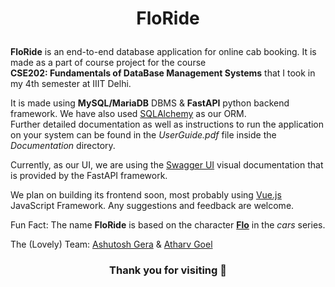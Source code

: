 # <p align = "center"> FloRide </p>

**FloRide** is an end-to-end database application for online cab booking. It is made as a part of course project for the course\
**CSE202: Fundamentals of DataBase Management Systems** that I took in my 4th semester at IIIT Delhi.

It is made using **MySQL/MariaDB** DBMS & **FastAPI** python backend framework. We have also used [SQLAlchemy](https://www.sqlalchemy.org/) as our ORM.\
Further detailed documentation as well as instructions to run the application
on your system can be found in the  *UserGuide.pdf*  file inside the *Documentation* directory.

Currently, as our UI, we are using the [Swagger UI](https://swagger.io/tools/swagger-ui/) visual documentation that is provided by the FastAPI framework.

We plan on building its frontend soon, most probably using [Vue.js](https://vuejs.org/) JavaScript Framework. Any suggestions and feedback are welcome.

Fun Fact: The name **FloRide** is based on the character [**Flo**](https://pixarcars.fandom.com/wiki/Flo) in the *cars* series.

The (Lovely) Team:
[Ashutosh Gera](https://github.com/Ashutosh-Gera) & [Atharv Goel](https://github.com/Zynade)

### <p align = "center"> Thank you for visiting :blue_heart: </p>
